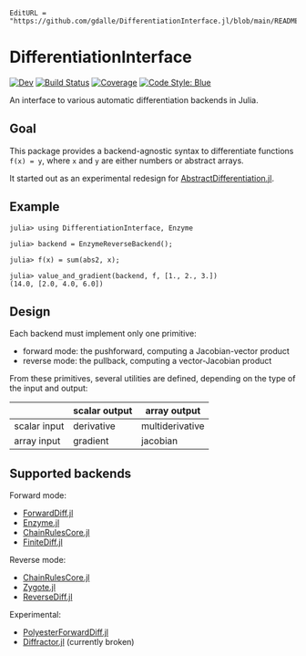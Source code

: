 ```@meta
EditURL = "https://github.com/gdalle/DifferentiationInterface.jl/blob/main/README.md"
```

# DifferentiationInterface

[![Dev](https://img.shields.io/badge/docs-dev-blue.svg)](https://gdalle.github.io/DifferentiationInterface.jl/dev/)
[![Build Status](https://github.com/gdalle/DifferentiationInterface.jl/actions/workflows/CI.yml/badge.svg?branch=main)](https://github.com/gdalle/DifferentiationInterface.jl/actions/workflows/CI.yml?query=branch%3Amain)
[![Coverage](https://codecov.io/gh/gdalle/DifferentiationInterface.jl/branch/main/graph/badge.svg)](https://codecov.io/gh/gdalle/DifferentiationInterface.jl)
[![Code Style: Blue](https://img.shields.io/badge/code%20style-blue-4495d1.svg)](https://github.com/invenia/BlueStyle)

An interface to various automatic differentiation backends in Julia.

## Goal

This package provides a backend-agnostic syntax to differentiate functions `f(x) = y`, where `x` and `y` are either numbers or abstract arrays.

It started out as an experimental redesign for [AbstractDifferentiation.jl](https://github.com/JuliaDiff/AbstractDifferentiation.jl).

## Example

```jldoctest
julia> using DifferentiationInterface, Enzyme

julia> backend = EnzymeReverseBackend();

julia> f(x) = sum(abs2, x);

julia> value_and_gradient(backend, f, [1., 2., 3.])
(14.0, [2.0, 4.0, 6.0])
```

## Design

Each backend must implement only one primitive:

- forward mode: the pushforward, computing a Jacobian-vector product
- reverse mode: the pullback, computing a vector-Jacobian product

From these primitives, several utilities are defined, depending on the type of the input and output:

|              | scalar output | array output    |
| ------------ | ------------- | --------------- |
| scalar input | derivative    | multiderivative |
| array input  | gradient      | jacobian        |

## Supported backends

Forward mode:

- [ForwardDiff.jl](https://github.com/JuliaDiff/ForwardDiff.jl)
- [Enzyme.jl](https://github.com/EnzymeAD/Enzyme.jl)
- [ChainRulesCore.jl](https://github.com/JuliaDiff/ChainRulesCore.jl)
- [FiniteDiff.jl](https://github.com/JuliaDiff/FiniteDiff.jl)

Reverse mode:

- [ChainRulesCore.jl](https://github.com/JuliaDiff/ChainRulesCore.jl)
- [Zygote.jl](https://github.com/FluxML/Zygote.jl)
- [ReverseDiff.jl](https://github.com/JuliaDiff/ReverseDiff.jl)

Experimental:

- [PolyesterForwardDiff.jl](https://github.com/JuliaDiff/PolyesterForwardDiff.jl)
- [Diffractor.jl](https://github.com/JuliaDiff/Diffractor.jl) (currently broken)

